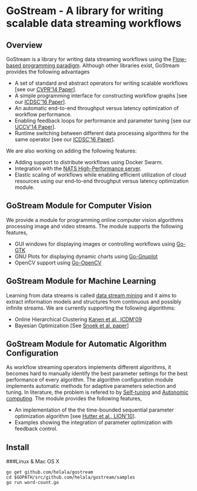 # GoStream - A library for writing scalable data streaming workflows #

## Overview ##
GoStream is a library for writing data streaming workflows using the [Flow-based programming paradigm](https://en.wikipedia.org/wiki/Flow-based_programming). Although other libraries exist, GoStream provides the following advantages

* A set of standard and abstract operators for writing scalable workflows [see our [CVPR'14 Paper](http://www.cv-foundation.org/openaccess/content_cvpr_workshops_2014/W20/papers/Helala_A_Stream_Algebra_2014_CVPR_paper.pdf)].
* A simple programming interface for constructing workflow graphs [see our [ICDSC'16 Paper](--)].
* An automatic end-to-end throughput versus latency optimization of workflow performance.
* Enabling feedback loops for performance and parameter tuning [see our [UCCV'14 Paper](http://vclab.ca/wp-content/papercite-data/pdf/14-uccv-w.pdf)].
* Runtime switching between different data processing algorithms for the same operator [see our [ICDSC'16 Paper](--)].

We are also working on adding the following features:

* Adding support to distribute workflows using Docker Swarm.
* Integration with the [NATS High-Performance server](https://github.com/nats-io/gnatsd).
* Elastic scaling of workflows while enabling efficient utilization of cloud resources using our end-to-end throughput versus latency optimization module.

## GoStream Module for Computer Vision

We provide a module for programming online computer vision algorithms processing image and video streams. The module supports the following features,

* GUI windows for displaying images or controlling workflows using [Go-GTK](https://github.com/mattn/go-gtk)
* GNU Plots for displaying dynamic charts using [Go-Gnuplot](https://github.com/sbinet/go-gnuplot)
* OpenCV support using [Go-OpenCV](https://github.com/lazywei/go-opencv)

## GoStream Module for Machine Learning

Learning from data streams is called [data stream mining](https://en.wikipedia.org/wiki/Data_stream_mining) and it aims to extract information models and structures from continuous and possibly infinite streams. We are currently supporting the following algorithms:

* Online Hierarchical Clustering [Kanen et al., ICDM'09](http://ieeexplore.ieee.org/xpl/login.jsp?tp=&arnumber=5360250&url=http%3A%2F%2Fieeexplore.ieee.org%2Fxpls%2Fabs_all.jsp%3Farnumber%3D5360250)
* Bayesian Optimization [See [Snoek et al. paper](https://arxiv.org/pdf/1206.2944.pdf)]

## GoStream Module for Automatic Algorithm Configuration

As workflow streaming operators implements different algorithms, it becomes hard to manually identify the best parameter settings for the best performance of every algorithm. The algorithm configuration module implements automatic methods for adaptive parameters selection and tuning. In literature, the problem is refered to by [Self-tuning](https://en.wikipedia.org/wiki/Self-tuning) and [Autonomic computing](https://en.wikipedia.org/wiki/Autonomic_computing). The module provides the following features,

* An implementation of the the time-bounded sequential parameter optimization algorithm [see [Hutter et al., LION'10](http://www.cs.ubc.ca/labs/beta/Projects/SMAC/papers/10-LION-TB-SPO.pdf)].
* Examples showing the integration of parameter optimization with feedback control.




## Install ##

###Linux & Mac OS X

```
go get github.com/helala/gostream
cd $GOPATH/src/github.com/helala/gostream/samples
go run word-count.go
